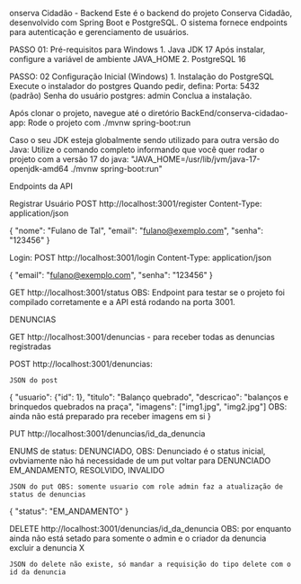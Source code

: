 onserva Cidadão - Backend
Este é o backend do projeto Conserva Cidadão, desenvolvido com Spring Boot e PostgreSQL. O sistema fornece endpoints para autenticação e gerenciamento de usuários.

PASSO 01:
Pré-requisitos para Windows
    1. Java JDK 17
       Após instalar, configure a variável de ambiente JAVA_HOME
    2. PostgreSQL 16


PASSO: 02
Configuração Inicial (Windows)
    1. Instalação do PostgreSQL
       Execute o instalador do postgres
       Quando pedir, defina:
          Porta: 5432 (padrão)
          Senha do usuário postgres: admin
        Conclua a instalação.

          
Após clonar o projeto, navegue até o diretório BackEnd/conserva-cidadao-app:
Rode o projeto com ./mvnw spring-boot:run

Caso o seu JDK esteja globalmente sendo utilizado para outra versão do Java:
  Utilize o comando completo informando que você quer rodar o projeto com a versão 17 do java:
       "JAVA_HOME=/usr/lib/jvm/java-17-openjdk-amd64 ./mvnw spring-boot:run"

Endpoints da API

Registrar Usuário
POST http://localhost:3001/register
Content-Type: application/json

{
  "nome": "Fulano de Tal",
  "email": "fulano@exemplo.com",
  "senha": "123456"
}

Login:
POST http://localhost:3001/login
Content-Type: application/json

{
  "email": "fulano@exemplo.com",
  "senha": "123456"
}

GET http://localhost:3001/status OBS: Endpoint para testar se o projeto foi compilado corretamente e a API está rodando na porta 3001.


DENUNCIAS

GET http://localhost:3001/denuncias - para receber todas as denuncias registradas

POST http://localhost:3001/denuncias:
    
    JSON do post
{
  "usuario": {"id": 1},
  "titulo": "Balanço quebrado",
  "descricao": "balanços e brinquedos quebrados na praça",
  "imagens": ["img1.jpg", "img2.jpg"] OBS: ainda não está preparado pra receber imagens em si
}


PUT http://localhost:3001/denuncias/id_da_denuncia

ENUMS de status:
    DENUNCIADO, OBS: Denunciado é o status inicial, ovbviamente não há necessidade de um put voltar para DENUNCIADO
    EM_ANDAMENTO,
    RESOLVIDO,
    INVALIDO

    JSON do put OBS: somente usuario com role admin faz a atualização de status de denuncias
{
  "status": "EM_ANDAMENTO"
}

DELETE http://localhost:3001/denuncias/id_da_denuncia
OBS: por enquanto ainda não está setado para somente o admin e o criador da denuncia excluir a denuncia X

    JSON do delete não existe, só mandar a requisição do tipo delete com o id da denuncia